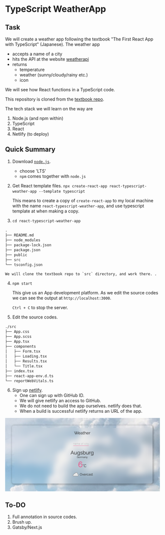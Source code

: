 # TypeScript WeatherApp

## Task

We will create a weather app following the textbook "The First React
App with TypeScript" (Japanese). The weather app

- accepts a name of a city
- hits the API at the website [weatherapi](https://www.weatherapi.com)
- returns
   + temperature
   + weather (sunny/cloudy/rainy etc.)
   + icon

We will see how React functions in a TypeScript code.


This repository is cloned from the [textbook repo](https://github.com/mod728/react-typescript-book-weather-app).

The tech stack we will learn on the way are

1. Node.js (and npm within)
2. TypeScript
3. React
4. Netlify (to deploy)


## Quick Summary

1. Download [`node.js`](https://nodejs.org/en/download/).
   - choose 'LTS'
   - `npm` comes together with `node.js`

2. Get React template files.
   `npx create-react-app react-typescript-weather-app --template typescript`

    This means to create a copy of `create-react-app` to my local
    machine with the name `react-typescript-weather-app`, and use
    typescript template at when making a copy.

3. `cd react-typescript-weather-app`

```
.
├── README.md
├── node_modules
├── package-lock.json
├── package.json
├── public
├── src
└── tsconfig.json
```

    We will clone the textbook repo to `src` directory, and work there. .  


4. `npm start`

    This give us an App development platform. As we edit the source codes
    we can see the output at `http://localhost:3000`.

    `Ctrl + C` to stop the server. 
    

5.  Edit the source codes.

```
./src
├── App.css
├── App.scss
├── App.tsx
├── components
│   ├── Form.tsx
│   ├── Loading.tsx
│   ├── Results.tsx
│   └── Title.tsx
├── index.tsx
├── react-app-env.d.ts
└── reportWebVitals.ts
```


6.  Sign up [netlify](http://www.netlify.com).
    - One can sign up with GitHub ID.
    - We will give netlify an access to GitHub.
    - We do not need to build the app ourselves. netlify does that.
    - When a build is successful netlify returns an URL of the app.

   ![Weather app on netlify](./images/netlify.png)


## To-DO
1. Full annotation in source codes.
2. Brush up.
3. Gatsby/Next.js

